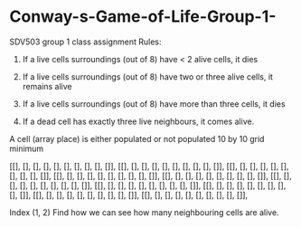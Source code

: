 # Conway-s-Game-of-Life-Group-1-
SDV503 group 1 class assignment
 Rules: 

 1. If a live cells surroundings (out of 8) have < 2 alive cells, it dies

 2. If a live cells surroundings (out of 8) have two or three alive cells, it remains alive

 3. If a live cells surroundings (out of 8) have more than three cells, it dies

 4. If a dead cell has exactly three live neighbours, it comes alive. 

 A cell (array place) is either populated or not populated
 10 by 10 grid minimum

 [[], [], [], [], [], [], [], [], [], []], 
 [[], [], [], [], [], [], [], [], [], []], 
 [[], [], [], [], [], [], [], [], [], []], 
 [[], [], [], [], [], [], [], [], [], []], 
 [[], [], [], [], [], [], [], [], [], []], 
 [[], [], [], [], [], [], [], [], [], []],
 [[], [], [], [], [], [], [], [], [], []], 
 [[], [], [], [], [], [], [], [], [], []], 
 [[], [], [], [], [], [], [], [], [], []],
 [[], [], [], [], [], [], [], [], [], []],

 Index (1, 2)
 Find how we can see how many neighbouring cells are alive. 